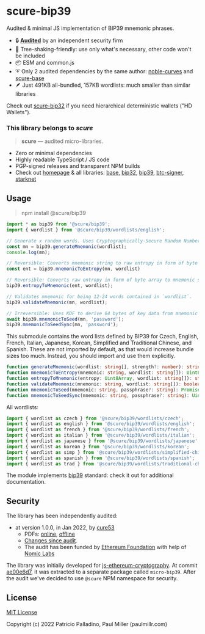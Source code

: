 # scure-bip39

Audited & minimal JS implementation of BIP39 mnemonic phrases.

- 🔒 [**Audited**](#security) by an independent security firm
- 🔻 Tree-shaking-friendly: use only what's necessary, other code won't be included
- 📦 ESM and common.js
- ➰ Only 2 audited dependencies by the same author:
  [noble-curves](https://github.com/paulmillr/noble-curves) and [scure-base](https://github.com/paulmillr/scure-base)
- 🪶 Just 491KB all-bundled, 157KB wordlists: much smaller than similar libraries

Check out [scure-bip32](https://github.com/paulmillr/scure-bip32) if you need
hierarchical deterministic wallets ("HD Wallets").

### This library belongs to *scure*

> **scure** — audited micro-libraries.

- Zero or minimal dependencies
- Highly readable TypeScript / JS code
- PGP-signed releases and transparent NPM builds
- Check out [homepage](https://paulmillr.com/noble/#scure) & all libraries:
  [base](https://github.com/paulmillr/scure-base),
  [bip32](https://github.com/paulmillr/scure-bip32),
  [bip39](https://github.com/paulmillr/scure-bip39),
  [btc-signer](https://github.com/paulmillr/scure-btc-signer),
  [starknet](https://github.com/paulmillr/scure-starknet)

## Usage

> npm install @scure/bip39

```js
import * as bip39 from '@scure/bip39';
import { wordlist } from '@scure/bip39/wordlists/english';

// Generate x random words. Uses Cryptographically-Secure Random Number Generator.
const mn = bip39.generateMnemonic(wordlist);
console.log(mn);

// Reversible: Converts mnemonic string to raw entropy in form of byte array.
const ent = bip39.mnemonicToEntropy(mn, wordlist)

// Reversible: Converts raw entropy in form of byte array to mnemonic string.
bip39.entropyToMnemonic(ent, wordlist);

// Validates mnemonic for being 12-24 words contained in `wordlist`.
bip39.validateMnemonic(mn, wordlist);

// Irreversible: Uses KDF to derive 64 bytes of key data from mnemonic + optional password.
await bip39.mnemonicToSeed(mn, 'password');
bip39.mnemonicToSeedSync(mn, 'password');
```

This submodule contains the word lists defined by BIP39 for Czech, English, French, Italian, Japanese, Korean, Simplified and Traditional Chinese, and Spanish. These are not imported by default, as that would increase bundle sizes too much. Instead, you should import and use them explicitly.

```typescript
function generateMnemonic(wordlist: string[], strength?: number): string;
function mnemonicToEntropy(mnemonic: string, wordlist: string[]): Uint8Array;
function entropyToMnemonic(entropy: Uint8Array, wordlist: string[]): string;
function validateMnemonic(mnemonic: string, wordlist: string[]): boolean;
function mnemonicToSeed(mnemonic: string, passphrase?: string): Promise<Uint8Array>;
function mnemonicToSeedSync(mnemonic: string, passphrase?: string): Uint8Array;
```

All wordlists:

```typescript
import { wordlist as czech } from '@scure/bip39/wordlists/czech';
import { wordlist as english } from '@scure/bip39/wordlists/english';
import { wordlist as french } from '@scure/bip39/wordlists/french';
import { wordlist as italian } from '@scure/bip39/wordlists/italian';
import { wordlist as japanese } from '@scure/bip39/wordlists/japanese';
import { wordlist as korean } from '@scure/bip39/wordlists/korean';
import { wordlist as simp } from '@scure/bip39/wordlists/simplified-chinese';
import { wordlist as spanish } from '@scure/bip39/wordlists/spanish';
import { wordlist as trad } from '@scure/bip39/wordlists/traditional-chinese';
```

The module implements [bip39](https://github.com/bitcoin/bips/blob/master/bip-0039.mediawiki) standard:
check it out for additional documentation.

## Security

The library has been independently audited:

- at version 1.0.0, in Jan 2022, by [cure53](https://cure53.de)
  - PDFs: [online](https://cure53.de/pentest-report_hashing-libs.pdf), [offline](./audit/2022-01-05-cure53-audit-nbl2.pdf)
  - [Changes since audit](https://github.com/paulmillr/scure-bip39/compare/1.0.0..main).
  - The audit has been funded by [Ethereum Foundation](https://ethereum.org/en/) with help of [Nomic Labs](https://nomiclabs.io)

The library was initially developed for [js-ethereum-cryptography](https://github.com/ethereum/js-ethereum-cryptography).
At commit [ae00e6d7](https://github.com/ethereum/js-ethereum-cryptography/commit/ae00e6d7d24fb3c76a1c7fe10039f6ecd120b77e),
it was extracted to a separate package called `micro-bip39`.
After the audit we've decided to use `@scure` NPM namespace for security.

## License

[MIT License](./LICENSE)

Copyright (c) 2022 Patricio Palladino, Paul Miller (paulmillr.com)
